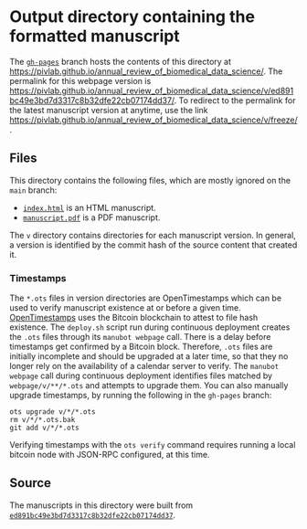 # Output directory containing the formatted manuscript

The [`gh-pages`](https://github.com/pivlab/annual_review_of_biomedical_data_science/tree/gh-pages) branch hosts the contents of this directory at <https://pivlab.github.io/annual_review_of_biomedical_data_science/>.
The permalink for this webpage version is <https://pivlab.github.io/annual_review_of_biomedical_data_science/v/ed891bc49e3bd7d3317c8b32dfe22cb07174dd37/>.
To redirect to the permalink for the latest manuscript version at anytime, use the link <https://pivlab.github.io/annual_review_of_biomedical_data_science/v/freeze/>.

## Files

This directory contains the following files, which are mostly ignored on the `main` branch:

+ [`index.html`](index.html) is an HTML manuscript.
+ [`manuscript.pdf`](manuscript.pdf) is a PDF manuscript.

The `v` directory contains directories for each manuscript version.
In general, a version is identified by the commit hash of the source content that created it.

### Timestamps

The `*.ots` files in version directories are OpenTimestamps which can be used to verify manuscript existence at or before a given time.
[OpenTimestamps](https://opentimestamps.org/) uses the Bitcoin blockchain to attest to file hash existence.
The `deploy.sh` script run during continuous deployment creates the `.ots` files through its `manubot webpage` call.
There is a delay before timestamps get confirmed by a Bitcoin block.
Therefore, `.ots` files are initially incomplete and should be upgraded at a later time, so that they no longer rely on the availability of a calendar server to verify.
The `manubot webpage` call during continuous deployment identifies files matched by `webpage/v/**/*.ots` and attempts to upgrade them.
You can also manually upgrade timestamps, by running the following in the `gh-pages` branch:

```shell
ots upgrade v/*/*.ots
rm v/*/*.ots.bak
git add v/*/*.ots
```

Verifying timestamps with the `ots verify` command requires running a local bitcoin node with JSON-RPC configured, at this time.

## Source

The manuscripts in this directory were built from
[`ed891bc49e3bd7d3317c8b32dfe22cb07174dd37`](https://github.com/pivlab/annual_review_of_biomedical_data_science/commit/ed891bc49e3bd7d3317c8b32dfe22cb07174dd37).
